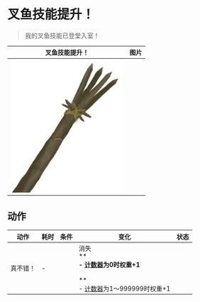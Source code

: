 # 叉鱼技能提升！  
> 我的叉鱼技能已登堂入室！  
  
  叉鱼技能提升！  |   图片   
 ----  |  ----:   
   |  <img decoding="async" src="Sprite/SpearFishing.png" href="a.md" style="max-width:300px;max-height:300px;">   
  
## 动作  
动作  |  耗时  |  条件  |  变化  |  状态  
----  |  ----  |  ----  |  ----  |  ----  
真不错！<br>  |  -  |    |  消失<br>**  **<br>- [计数器](TickCounter.md)为0时权重+1<br><br>**  **<br>- [计数器](TickCounter.md)为1～999999时权重+1<br>  |    
